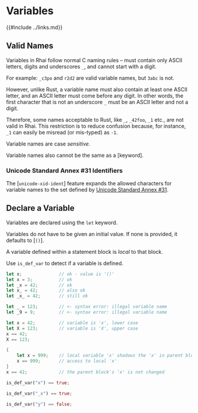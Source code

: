 Variables
=========

{{#include ../links.md}}

Valid Names
-----------

Variables in Rhai follow normal C naming rules &ndash; must contain only ASCII letters, digits and underscores `_`,
and cannot start with a digit.

For example: `_c3po` and `r2d2` are valid variable names, but `3abc` is not.

However, unlike Rust, a variable name must also contain at least one ASCII letter, and an ASCII letter must come before any digit.
In other words, the first character that is not an underscore `_` must be an ASCII letter and not a digit.

Therefore, some names acceptable to Rust, like `_`, `_42foo`, `_1` etc., are not valid in Rhai.
This restriction is to reduce confusion because, for instance, `_1` can easily be misread (or mis-typed) as `-1`.

Variable names are case _sensitive_.

Variable names also cannot be the same as a [keyword].

### Unicode Standard Annex #31 Identifiers

The [`unicode-xid-ident`] feature expands the allowed characters for variable names to the set defined by
[Unicode Standard Annex #31](http://www.unicode.org/reports/tr31/).


Declare a Variable
------------------

Variables are declared using the `let` keyword.

Variables do not have to be given an initial value.
If none is provided, it defaults to [`()`].

A variable defined within a statement block is _local_ to that block.

Use `is_def_var` to detect if a variable is defined.

```rust no_run
let x;              // ok - value is '()'
let x = 3;          // ok
let _x = 42;        // ok
let x_ = 42;        // also ok
let _x_ = 42;       // still ok

let _ = 123;        // <- syntax error: illegal variable name
let _9 = 9;         // <- syntax error: illegal variable name

let x = 42;         // variable is 'x', lower case
let X = 123;        // variable is 'X', upper case
x == 42;
X == 123;

{
    let x = 999;    // local variable 'x' shadows the 'x' in parent block
    x == 999;       // access to local 'x'
}
x == 42;            // the parent block's 'x' is not changed

is_def_var("x") == true;

is_def_var("_x") == true;

is_def_var("y") == false;
```
